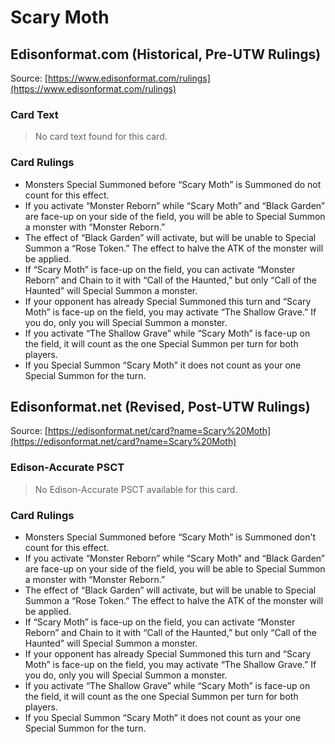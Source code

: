 # Scary Moth

## Edisonformat.com (Historical, Pre-UTW Rulings)

Source: [https://www.edisonformat.com/rulings](https://www.edisonformat.com/rulings)

### Card Text

> No card text found for this card.

### Card Rulings

*   Monsters Special Summoned before “Scary Moth” is Summoned do not count for this effect.
*   If you activate “Monster Reborn” while “Scary Moth” and “Black Garden” are face-up on your side of the field, you will be able to Special Summon a monster with “Monster Reborn.”
*   The effect of “Black Garden” will activate, but will be unable to Special Summon a “Rose Token.” The effect to halve the ATK of the monster will be applied.
*   If “Scary Moth” is face-up on the field, you can activate “Monster Reborn” and Chain to it with “Call of the Haunted,” but only “Call of the Haunted” will Special Summon a monster.
*   If your opponent has already Special Summoned this turn and “Scary Moth” is face-up on the field, you may activate “The Shallow Grave.” If you do, only you will Special Summon a monster.
*   If you activate “The Shallow Grave” while “Scary Moth” is face-up on the field, it will count as the one Special Summon per turn for both players.
*   If you Special Summon “Scary Moth” it does not count as your one Special Summon for the turn.

## Edisonformat.net (Revised, Post-UTW Rulings)

Source: [https://edisonformat.net/card?name=Scary%20Moth](https://edisonformat.net/card?name=Scary%20Moth)

### Edison-Accurate PSCT

> No Edison-Accurate PSCT available for this card.

### Card Rulings

*   Monsters Special Summoned before “Scary Moth” is Summoned don't count for this effect.
*   If you activate “Monster Reborn” while “Scary Moth” and “Black Garden” are face-up on your side of the field, you will be able to Special Summon a monster with “Monster Reborn.”
*   The effect of “Black Garden” will activate, but will be unable to Special Summon a “Rose Token.” The effect to halve the ATK of the monster will be applied.
*   If “Scary Moth” is face-up on the field, you can activate “Monster Reborn” and Chain to it with “Call of the Haunted,” but only “Call of the Haunted” will Special Summon a monster.
*   If your opponent has already Special Summoned this turn and “Scary Moth” is face-up on the field, you may activate “The Shallow Grave.” If you do, only you will Special Summon a monster.
*   If you activate “The Shallow Grave” while “Scary Moth” is face-up on the field, it will count as the one Special Summon per turn for both players.
*   If you Special Summon “Scary Moth” it does not count as your one Special Summon for the turn.
            